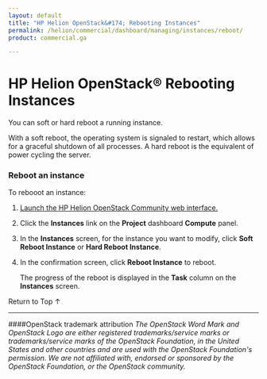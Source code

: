 ```yaml
---
layout: default
title: "HP Helion OpenStack&#174; Rebooting Instances"
permalink: /helion/commercial/dashboard/managing/instances/reboot/
product: commercial.ga

---
```

<!--UNDER REVISION-->

<script>

function PageRefresh {
onLoad="window.refresh"
}

PageRefresh();

</script>

<!--
<p style="font-size: small;"> <a href="/helion/commercial/ga1/install/">&#9664; PREV</a> | <a href="/helion/commercial/ga1/install-overview/">&#9650; UP</a> | <a href="/helion/commercial/ga1/">NEXT &#9654;</a> </p>
-->

# HP Helion OpenStack&#174; Rebooting Instances

You can soft or hard reboot a running instance.</p>

With a soft reboot, the operating system is signaled to restart, which allows for a graceful shutdown of all processes. A hard reboot is the equivalent of power cycling the server.</p>

### Reboot an instance ###

To rebooot an instance:</p>

1. <a href="/helion/community/dashboard/login/">Launch the HP Helion OpenStack Community web interface.</a></p>

2. Click the <strong>Instances</strong> link on the <strong>Project</strong> dashboard <strong>Compute</strong> panel.</p>

3. In the <strong>Instances</strong> screen, for the instance you want to modify, click <strong>Soft Reboot Instance</strong> or <strong>Hard Reboot Instance</strong>.</p>

4. In the confirmation screen, click <strong>Reboot Instance</strong> to reboot.</p>

	The progress of the reboot is displayed in the <strong>Task</strong> column on the <strong>Instances</strong> screen.</p>

<p><a href="#top" style="padding:14px 0px 14px 0px; text-decoration: none;"> Return to Top &#8593; </a></p>


----
####OpenStack trademark attribution
*The OpenStack Word Mark and OpenStack Logo are either registered trademarks/service marks or trademarks/service marks of the OpenStack Foundation, in the United States and other countries and are used with the OpenStack Foundation's permission. We are not affiliated with, endorsed or sponsored by the OpenStack Foundation, or the OpenStack community.*